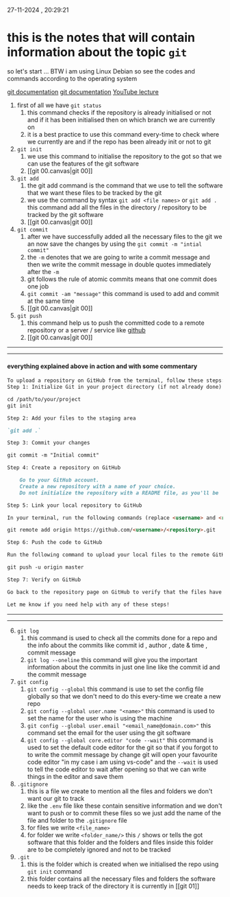 27-11-2024 , 20:29:21

# this is the notes that will contain information about the topic `git`

so let's start ...
BTW i am using Linux Debian so see the codes and commands according to the operating system

[git documentation](https://git-scm.com/doc)
[git documentation](https://docs.github.com/en/get-started/getting-started-with-git/set-up-git)
[YouTube lecture](https://www.youtube.com/watch?v=zTjRZNkhiEU&list=WL&index=2)

1. first of all we have `git status` 
	1. this command checks if the repository is already initialised or not and if it has been initialised then on which branch we are currently on 
	2. it is a best practice to use this command every-time to check where we currently are and if the repo has been already init or not to git
2. `git init`
	1. we use this command to initialise the repository to the got so that we can use the features of the git software  
	2. [[git 00.canvas|git 00]]
3. `git add`
	1. the git add command is the command that we use to tell the software that we want these files to be tracked by the git 
	2. we use the command by syntax `git add <file names>` or `git add .` this command add all the files in the directory / repository to be tracked by the git software
	3. [[git 00.canvas|git 00]]
4. `git commit`
	1. after we have successfully added all the necessary files to the git we an now save the changes by using the `git commit -m "intial commit"`
	2. the `-m` denotes that we are going to write a commit message and then we write the commit message in double quotes immediately after the `-m` 
	3. git follows the rule of atomic commits means that one commit does one job 
	4. `git commit -am "message"` this command is used to add and commit at the same time
	5. [[git 00.canvas|git 00]]
5. `git push`
	1. this command help us to push the committed code to a remote repository or a server / service like [github](https://github.com/) 
	2. [[git 00.canvas|git 00]]
---------------------------------------------------------
---------------------------------------------------------
#### everything explained above in action and with some commentary
``` markdown
To upload a repository on GitHub from the terminal, follow these steps:
Step 1: Initialize Git in your project directory (if not already done)

cd /path/to/your/project
git init

Step 2: Add your files to the staging area

`git add .`

Step 3: Commit your changes

git commit -m "Initial commit"

Step 4: Create a repository on GitHub

    Go to your GitHub account.
    Create a new repository with a name of your choice.
	Do not initialize the repository with a README file, as you'll be          pushing your existing project.

Step 5: Link your local repository to GitHub

In your terminal, run the following commands (replace <username> and <repository> with your GitHub username and repository name):

git remote add origin https://github.com/<username>/<repository>.git

Step 6: Push the code to GitHub

Run the following command to upload your local files to the remote GitHub repository:

git push -u origin master

Step 7: Verify on GitHub

Go back to the repository page on GitHub to verify that the files have been uploaded successfully.

Let me know if you need help with any of these steps!
```
---
---
6. `git log`
	1. this command is used to check all the commits done for a repo and the info about the commits like commit id , author , date & time , commit message
	2. `git log --oneline` this command will give you the important information about the commits in just one line like the commit id and the commit message
7. `git config`
	1. `git config --global` this command is use to set the config file globally so that we don't need to do this every-time we create a new repo
	2. `git config --global user.name "<name>"` this command is used to set the name for the user who is using the machine 
	3. `git config --global user.email "<email_name@domain.com>"` this command set the email for the user using the git software 
	4. `git config --global core.editor "code --wait"` this command is used to set the default code editor for the git so that if you forgot to to write the commit message by change git will open your favourite code editor "in my case i am using vs-code" and the `--wait` is used to tell the code editor to wait after opening so that we can write things in the editor and save them
8. `.gitignore`
	1. this is a file we create to mention all the files and folders we don't want our git to track
	2. like the `.env` file like these contain sensitive information and we don't want to push or to commit these files so we just add the name of the file and folder to the `.gitignore` file 
	3. for files we write `<file_name>`
	4. for folder we write `<folder_name/>` this `/` shows or tells the got software that this folder and the folders and files inside this folder are to be completely ignored and not to be tracked
9. `.git`
	1. this is the folder which is created when we initialised the repo using `git init` command 
	2. this folder contains all the necessary files and folders the software needs to keep track of the directory it is currently in
[[git 01]]